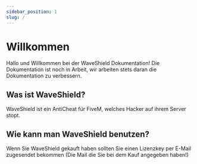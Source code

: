 ```yaml
---
sidebar_position: 1
slug: /
---
```


# Willkommen

Hallo und Willkommen bei der WaveShield Dokumentation!
Die Dokumentation ist noch in Arbeit, wir arbeiten stets daran die Dokumentation zu verbessern.


## Was ist WaveShield?

WaveShield ist ein AntiCheat für FiveM, welches Hacker auf ihrem Server stopt.

## Wie kann man WaveShield benutzen?

Wenn Sie WaveShield gekauft haben sollten Sie einen Lizenzkey per E-Mail zugesendet bekommen (Die Mail die Sie bei dem Kauf angegeben haben!)
